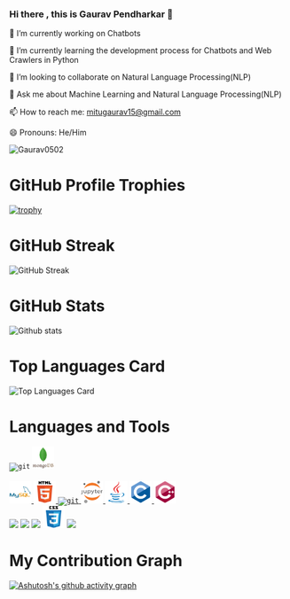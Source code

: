 ### Hi there , this is Gaurav Pendharkar 👋

<!--
**Gaurav0502/Gaurav0502** is a ✨ _special_ ✨ repository because its `README.md` (this file) appears on your GitHub profile.

Here are some ideas to get you started:
🤔 I’m looking for help with ...
-->

🔭 I’m currently working on Chatbots

🌱 I’m currently learning the development process for Chatbots and Web Crawlers in Python

👯 I’m looking to collaborate on Natural Language Processing(NLP)

💬 Ask me about Machine Learning and Natural Language Processing(NLP)

📫 How to reach me: mitugaurav15@gmail.com

😄 Pronouns: He/Him

<img src="https://komarev.com/ghpvc/?username=Gaurav0502&label=Profile%20views&color=0e75b6&style=flat" alt="Gaurav0502" />

# GitHub Profile Trophies

[![trophy](https://github-profile-trophy.vercel.app/?username=Gaurav0502&column=4&margin-w=10&margin-h=10)](https://github.com/Gaurav0502/github-profile-trophy)

# GitHub Streak

![GitHub Streak](https://github-readme-streak-stats.herokuapp.com/?user=Gaurav0502)

# GitHub Stats

![Github stats](https://github-readme-stats.vercel.app/api?username=Gaurav0502&theme=highcontrast&show_icons=true&count_private=true)

# Top Languages Card

![Top Languages Card](https://github-readme-stats.vercel.app/api/top-langs/?username=Gaurav0502&layout=compact&langs_count=10&hide=solidity)


# Languages and Tools

<code><img src="https://www.vectorlogo.zone/logos/git-scm/git-scm-icon.svg" alt="git" width="40" height="40"/></code>
<code><img src="https://raw.githubusercontent.com/devicons/devicon/master/icons/mongodb/mongodb-original-wordmark.svg" alt="mongodb" width="40" height="40"/></code>
<code></a> <a href="https://www.mysql.com/" target="_blank" rel="noreferrer"> <img src="https://raw.githubusercontent.com/devicons/devicon/master/icons/mysql/mysql-original-wordmark.svg" alt="mysql" width="40" height="40"/></code>
<code><img src="https://raw.githubusercontent.com/devicons/devicon/master/icons/html5/html5-original-wordmark.svg" alt="html5" width="40" height="40"/></code>
<code><img src="https://www.vectorlogo.zone/logos/git-scm/git-scm-icon.svg" alt="git" width="40" height="40"/></code>
<code><img src="https://raw.githubusercontent.com/devicons/devicon/master/icons/jupyter/jupyter-original-wordmark.svg" alt="Jupyter" width="40" height="40"/></code>
<code><img src="https://raw.githubusercontent.com/devicons/devicon/master/icons/java/java-original.svg" alt="Java" width="40" height="40"/></code>
<code><img src="https://raw.githubusercontent.com/devicons/devicon/master/icons/c/c-original.svg" alt="C" width="40" height="40"/></code>
<code><img src="https://raw.githubusercontent.com/devicons/devicon/master/icons/cplusplus/cplusplus-original.svg" alt="cplusplus" width="40" height="40"/> </a></code>
<code><img height="40" src="https://raw.githubusercontent.com/shinokada/shinokada/master/assets/python.png"></code>
<code><img height="40" src="https://raw.githubusercontent.com/shinokada/shinokada/master/assets/javascript.png"></code>
<code><img height="40" src="https://raw.githubusercontent.com/shinokada/shinokada/master/assets/php.png"></code>
<code><img src="https://raw.githubusercontent.com/devicons/devicon/master/icons/css3/css3-original-wordmark.svg" alt="css3" width="40" height="40"/></code>
<code><img height="40" src="https://raw.githubusercontent.com/shinokada/shinokada/master/assets/visual-studio-code.png"></code>
# My Contribution Graph

[![Ashutosh's github activity graph](https://activity-graph.herokuapp.com/graph?username=Gaurav0502&theme=github)](https://github.com/ashutosh00710/github-readme-activity-graph)
